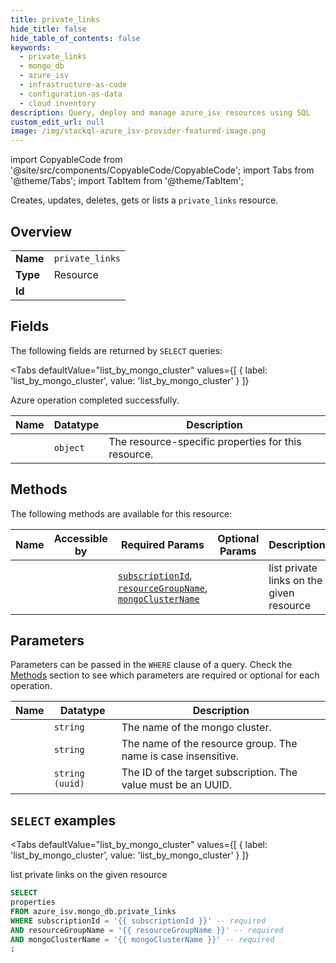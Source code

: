```yaml
--- 
title: private_links
hide_title: false
hide_table_of_contents: false
keywords:
  - private_links
  - mongo_db
  - azure_isv
  - infrastructure-as-code
  - configuration-as-data
  - cloud inventory
description: Query, deploy and manage azure_isv resources using SQL
custom_edit_url: null
image: /img/stackql-azure_isv-provider-featured-image.png
---
```


import CopyableCode from '@site/src/components/CopyableCode/CopyableCode';
import Tabs from '@theme/Tabs';
import TabItem from '@theme/TabItem';

Creates, updates, deletes, gets or lists a <code>private_links</code> resource.

## Overview
<table><tbody>
<tr><td><b>Name</b></td><td><code>private_links</code></td></tr>
<tr><td><b>Type</b></td><td>Resource</td></tr>
<tr><td><b>Id</b></td><td><CopyableCode code="azure_isv.mongo_db.private_links" /></td></tr>
</tbody></table>

## Fields

The following fields are returned by `SELECT` queries:

<Tabs
    defaultValue="list_by_mongo_cluster"
    values={[
        { label: 'list_by_mongo_cluster', value: 'list_by_mongo_cluster' }
    ]}
>
<TabItem value="list_by_mongo_cluster">

Azure operation completed successfully.

<table>
<thead>
    <tr>
    <th>Name</th>
    <th>Datatype</th>
    <th>Description</th>
    </tr>
</thead>
<tbody>
<tr>
    <td><CopyableCode code="properties" /></td>
    <td><code>object</code></td>
    <td>The resource-specific properties for this resource.</td>
</tr>
</tbody>
</table>
</TabItem>
</Tabs>

## Methods

The following methods are available for this resource:

<table>
<thead>
    <tr>
    <th>Name</th>
    <th>Accessible by</th>
    <th>Required Params</th>
    <th>Optional Params</th>
    <th>Description</th>
    </tr>
</thead>
<tbody>
<tr>
    <td><a href="#list_by_mongo_cluster"><CopyableCode code="list_by_mongo_cluster" /></a></td>
    <td><CopyableCode code="select" /></td>
    <td><a href="#parameter-subscriptionId"><code>subscriptionId</code></a>, <a href="#parameter-resourceGroupName"><code>resourceGroupName</code></a>, <a href="#parameter-mongoClusterName"><code>mongoClusterName</code></a></td>
    <td></td>
    <td>list private links on the given resource</td>
</tr>
</tbody>
</table>

## Parameters

Parameters can be passed in the `WHERE` clause of a query. Check the [Methods](#methods) section to see which parameters are required or optional for each operation.

<table>
<thead>
    <tr>
    <th>Name</th>
    <th>Datatype</th>
    <th>Description</th>
    </tr>
</thead>
<tbody>
<tr id="parameter-mongoClusterName">
    <td><CopyableCode code="mongoClusterName" /></td>
    <td><code>string</code></td>
    <td>The name of the mongo cluster.</td>
</tr>
<tr id="parameter-resourceGroupName">
    <td><CopyableCode code="resourceGroupName" /></td>
    <td><code>string</code></td>
    <td>The name of the resource group. The name is case insensitive.</td>
</tr>
<tr id="parameter-subscriptionId">
    <td><CopyableCode code="subscriptionId" /></td>
    <td><code>string (uuid)</code></td>
    <td>The ID of the target subscription. The value must be an UUID.</td>
</tr>
</tbody>
</table>

## `SELECT` examples

<Tabs
    defaultValue="list_by_mongo_cluster"
    values={[
        { label: 'list_by_mongo_cluster', value: 'list_by_mongo_cluster' }
    ]}
>
<TabItem value="list_by_mongo_cluster">

list private links on the given resource

```sql
SELECT
properties
FROM azure_isv.mongo_db.private_links
WHERE subscriptionId = '{{ subscriptionId }}' -- required
AND resourceGroupName = '{{ resourceGroupName }}' -- required
AND mongoClusterName = '{{ mongoClusterName }}' -- required
;
```
</TabItem>
</Tabs>
